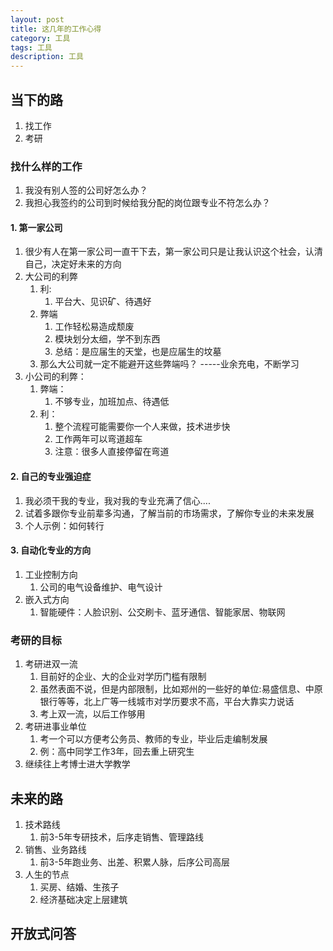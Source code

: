 ```yaml
---
layout: post
title: 这几年的工作心得
category: 工具
tags: 工具
description: 工具
--- 
```


## 当下的路
1. 找工作
2. 考研

### 找什么样的工作
1. 我没有别人签的公司好怎么办？
2. 我担心我签约的公司到时候给我分配的岗位跟专业不符怎么办？

#### 1. 第一家公司
1. 很少有人在第一家公司一直干下去，第一家公司只是让我认识这个社会，认清自己，决定好未来的方向
2. 大公司的利弊
    1. 利:
        1. 平台大、见识矿、待遇好
    2. 弊端
        1. 工作轻松易造成颓废
        2. 模块划分太细，学不到东西
        3. 总结：是应届生的天堂，也是应届生的坟墓
    3. 那么大公司就一定不能避开这些弊端吗？ -----业余充电，不断学习
3. 小公司的利弊：
    1. 弊端：
        1. 不够专业，加班加点、待遇低
    2. 利：
        1. 整个流程可能需要你一个人来做，技术进步快
        2. 工作两年可以弯道超车
        3. 注意：很多人直接停留在弯道

#### 2. 自己的专业强迫症
1. 我必须干我的专业，我对我的专业充满了信心....
2. 试着多跟你专业前辈多沟通，了解当前的市场需求，了解你专业的未来发展
3. 个人示例：如何转行

#### 3. 自动化专业的方向
1. 工业控制方向
    1. 公司的电气设备维护、电气设计
2. 嵌入式方向
    1. 智能硬件：人脸识别、公交刷卡、蓝牙通信、智能家居、物联网



### 考研的目标
1. 考研进双一流
    1. 目前好的企业、大的企业对学历门槛有限制
    2. 虽然表面不说，但是内部限制，比如郑州的一些好的单位:易盛信息、中原银行等等，北上广等一线城市对学历要求不高，平台大靠实力说话
    3. 考上双一流，以后工作够用
2. 考研进事业单位
    1. 考一个可以方便考公务员、教师的专业，毕业后走编制发展
    2. 例：高中同学工作3年，回去重上研究生
3. 继续往上考博士进大学教学


## 未来的路
1. 技术路线
    1. 前3-5年专研技术，后序走销售、管理路线
2. 销售、业务路线
    1. 前3-5年跑业务、出差、积累人脉，后序公司高层
3. 人生的节点
    1. 买房、结婚、生孩子
    2. 经济基础决定上层建筑
    
## 开放式问答


